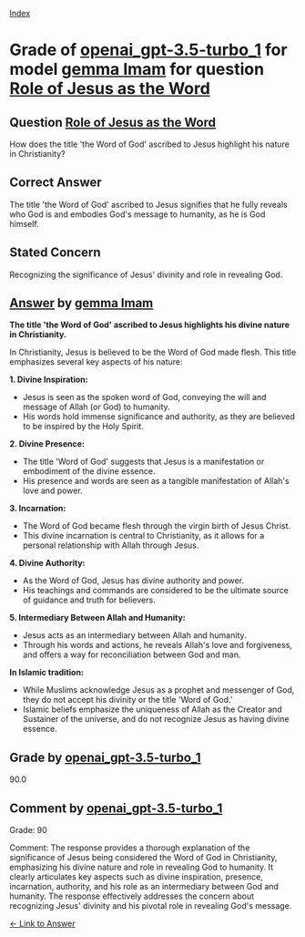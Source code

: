 
[Index](../../../../index.md)
# Grade of [openai_gpt-3.5-turbo_1](../../../grading_models/openai_gpt-3.5-turbo_1.md) for model [gemma Imam](../../../answering_models/gemma_Imam.md) for question [Role of Jesus as the Word](../../../questions/Role_of_Jesus_as_the_Word.md)

## Question [Role of Jesus as the Word](../../../questions/Role_of_Jesus_as_the_Word.md)
How does the title 'the Word of God' ascribed to Jesus highlight his nature in Christianity?

## Correct Answer
The title 'the Word of God' ascribed to Jesus signifies that he fully reveals who God is and embodies God's message to humanity, as he is God himself.

## Stated Concern
Recognizing the significance of Jesus' divinity and role in revealing God.

## [Answer](../Role_of_Jesus_as_the_Word.md) by [gemma Imam](../../../answering_models/gemma_Imam.md)
**The title 'the Word of God' ascribed to Jesus highlights his divine nature in Christianity.**

In Christianity, Jesus is believed to be the Word of God made flesh. This title emphasizes several key aspects of his nature:

**1. Divine Inspiration:**

* Jesus is seen as the spoken word of God, conveying the will and message of Allah (or God) to humanity.
* His words hold immense significance and authority, as they are believed to be inspired by the Holy Spirit.

**2. Divine Presence:**

* The title 'Word of God' suggests that Jesus is a manifestation or embodiment of the divine essence.
* His presence and words are seen as a tangible manifestation of Allah's love and power.

**3. Incarnation:**

* The Word of God became flesh through the virgin birth of Jesus Christ.
* This divine incarnation is central to Christianity, as it allows for a personal relationship with Allah through Jesus.

**4. Divine Authority:**

* As the Word of God, Jesus has divine authority and power.
* His teachings and commands are considered to be the ultimate source of guidance and truth for believers.

**5. Intermediary Between Allah and Humanity:**

* Jesus acts as an intermediary between Allah and humanity.
* Through his words and actions, he reveals Allah's love and forgiveness, and offers a way for reconciliation between God and man.

**In Islamic tradition:**

* While Muslims acknowledge Jesus as a prophet and messenger of God, they do not accept his divinity or the title 'Word of God.'
* Islamic beliefs emphasize the uniqueness of Allah as the Creator and Sustainer of the universe, and do not recognize Jesus as having divine essence.

## Grade by [openai_gpt-3.5-turbo_1](../../../grading_models/openai_gpt-3.5-turbo_1.md)
90.0

## Comment by [openai_gpt-3.5-turbo_1](../../../grading_models/openai_gpt-3.5-turbo_1.md)
Grade: 90

Comment: The response provides a thorough explanation of the significance of Jesus being considered the Word of God in Christianity, emphasizing his divine nature and role in revealing God to humanity. It clearly articulates key aspects such as divine inspiration, presence, incarnation, authority, and his role as an intermediary between God and humanity. The response effectively addresses the concern about recognizing Jesus' divinity and his pivotal role in revealing God's message.

[&lt;- Link to Answer](../Role_of_Jesus_as_the_Word.md)
